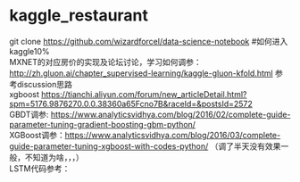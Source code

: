 # kaggle_restaurant
git clone https://github.com/wizardforcel/data-science-notebook #如何进入kaggle10%  
MXNET的对应房价的实现及论坛讨论，学习如何调参： http://zh.gluon.ai/chapter_supervised-learning/kaggle-gluon-kfold.html 参考discussion思路    
xgboost https://tianchi.aliyun.com/forum/new_articleDetail.html?spm=5176.9876270.0.0.38360a65Fcno7B&raceId=&postsId=2572    
GBDT调参: https://www.analyticsvidhya.com/blog/2016/02/complete-guide-parameter-tuning-gradient-boosting-gbm-python/  
XGBoost调参：https://www.analyticsvidhya.com/blog/2016/03/complete-guide-parameter-tuning-xgboost-with-codes-python/ （调了半天没有效果一般，不知道为啥，，，）  
LSTM代码参考：

